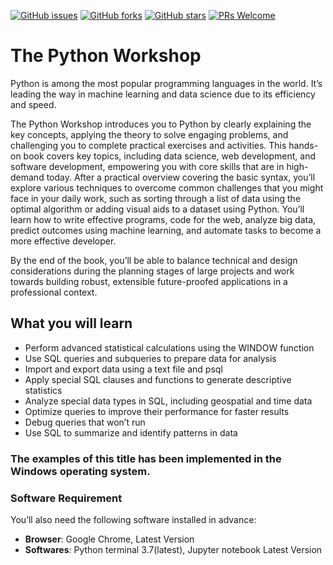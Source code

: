 [![GitHub issues](https://img.shields.io/github/issues/TrainingByPackt/SQL-for-Data-Analytics.svg)](https://github.com/TrainingByPackt/Python-Workshop/issues)
[![GitHub forks](https://img.shields.io/github/forks/TrainingByPackt/SQL-for-Data-Analytics.svg)](https://github.com/TrainingByPackt/Python-Workshop/network)
[![GitHub stars](https://img.shields.io/github/stars/TrainingByPackt/SQL-for-Data-Analytics.svg)](https://github.com/TrainingByPackt/Python-Workshop/stargazers)
[![PRs Welcome](https://img.shields.io/badge/PRs-welcome-brightgreen.svg)](https://github.com/TrainingByPackt/Python-Workshop/pulls)

# The Python Workshop
Python is among the most popular programming languages in the world. It’s leading the way in machine learning and data science due to its efficiency and speed. 

The Python Workshop introduces you to Python by clearly explaining the key concepts, applying the theory to solve engaging problems, and challenging you to complete practical exercises and activities. This hands-on book covers key topics, including data science, web development, and software development, empowering you with core skills that are in high-demand today. After a practical overview covering the basic syntax, you’ll explore various techniques to overcome common challenges that you might face in your daily work, such as sorting through a list of data using the optimal algorithm or adding visual aids to a dataset using Python. You’ll learn how to write effective programs, code for the web, analyze big data, predict outcomes using machine learning, and automate tasks to become a more effective developer.

By the end of the book, you’ll be able to balance technical and design considerations during the planning stages of large projects and work towards building robust, extensible future-proofed applications in a professional context.

## What you will learn
* Perform advanced statistical calculations using the WINDOW function
* Use SQL queries and subqueries to prepare data for analysis
* Import and export data using a text file and psql
* Apply special SQL clauses and functions to generate descriptive statistics
* Analyze special data types in SQL, including geospatial and time data
* Optimize queries to improve their performance for faster results
* Debug queries that won’t run
* Use SQL to summarize and identify patterns in data


### The examples of this title has been implemented in the Windows operating system.

### Software Requirement
You’ll also need the following software installed in advance:
* **Browser**: Google Chrome, Latest Version
* **Softwares**: Python terminal 3.7(latest), Jupyter notebook Latest Version
